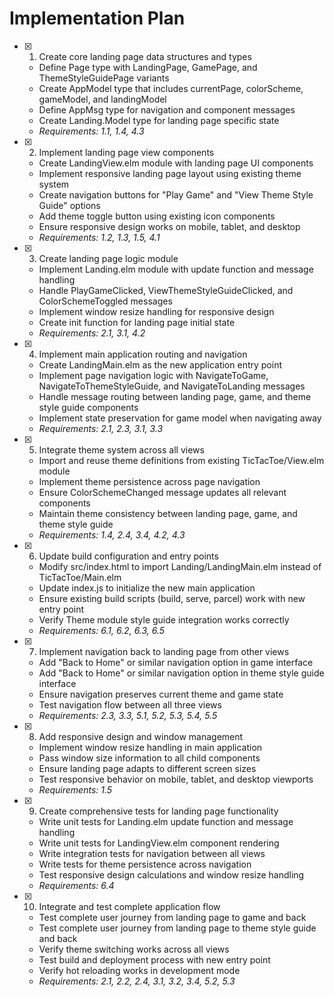 # Implementation Plan

- [x] 1. Create core landing page data structures and types
  - Define Page type with LandingPage, GamePage, and ThemeStyleGuidePage variants
  - Create AppModel type that includes currentPage, colorScheme, gameModel, and landingModel
  - Define AppMsg type for navigation and component messages
  - Create Landing.Model type for landing page specific state
  - _Requirements: 1.1, 1.4, 4.3_

- [x] 2. Implement landing page view components
  - Create LandingView.elm module with landing page UI components
  - Implement responsive landing page layout using existing theme system
  - Create navigation buttons for "Play Game" and "View Theme Style Guide" options
  - Add theme toggle button using existing icon components
  - Ensure responsive design works on mobile, tablet, and desktop
  - _Requirements: 1.2, 1.3, 1.5, 4.1_

- [x] 3. Create landing page logic module
  - Implement Landing.elm module with update function and message handling
  - Handle PlayGameClicked, ViewThemeStyleGuideClicked, and ColorSchemeToggled messages
  - Implement window resize handling for responsive design
  - Create init function for landing page initial state
  - _Requirements: 2.1, 3.1, 4.2_

- [x] 4. Implement main application routing and navigation
  - Create LandingMain.elm as the new application entry point
  - Implement page navigation logic with NavigateToGame, NavigateToThemeStyleGuide, and NavigateToLanding messages
  - Handle message routing between landing page, game, and theme style guide components
  - Implement state preservation for game model when navigating away
  - _Requirements: 2.1, 2.3, 3.1, 3.3_

- [x] 5. Integrate theme system across all views
  - Import and reuse theme definitions from existing TicTacToe/View.elm module
  - Implement theme persistence across page navigation
  - Ensure ColorSchemeChanged message updates all relevant components
  - Maintain theme consistency between landing page, game, and theme style guide
  - _Requirements: 1.4, 2.4, 3.4, 4.2, 4.3_

- [x] 6. Update build configuration and entry points
  - Modify src/index.html to import Landing/LandingMain.elm instead of TicTacToe/Main.elm
  - Update index.js to initialize the new main application
  - Ensure existing build scripts (build, serve, parcel) work with new entry point
  - Verify Theme module style guide integration works correctly
  - _Requirements: 6.1, 6.2, 6.3, 6.5_

- [x] 7. Implement navigation back to landing page from other views
  - Add "Back to Home" or similar navigation option in game interface
  - Add "Back to Home" or similar navigation option in theme style guide interface
  - Ensure navigation preserves current theme and game state
  - Test navigation flow between all three views
  - _Requirements: 2.3, 3.3, 5.1, 5.2, 5.3, 5.4, 5.5_

- [x] 8. Add responsive design and window management
  - Implement window resize handling in main application
  - Pass window size information to all child components
  - Ensure landing page adapts to different screen sizes
  - Test responsive behavior on mobile, tablet, and desktop viewports
  - _Requirements: 1.5_

- [x] 9. Create comprehensive tests for landing page functionality
  - Write unit tests for Landing.elm update function and message handling
  - Write unit tests for LandingView.elm component rendering
  - Write integration tests for navigation between all views
  - Write tests for theme persistence across navigation
  - Test responsive design calculations and window resize handling
  - _Requirements: 6.4_

- [x] 10. Integrate and test complete application flow
  - Test complete user journey from landing page to game and back
  - Test complete user journey from landing page to theme style guide and back
  - Verify theme switching works across all views
  - Test build and deployment process with new entry point
  - Verify hot reloading works in development mode
  - _Requirements: 2.1, 2.2, 2.4, 3.1, 3.2, 3.4, 5.2, 5.3_